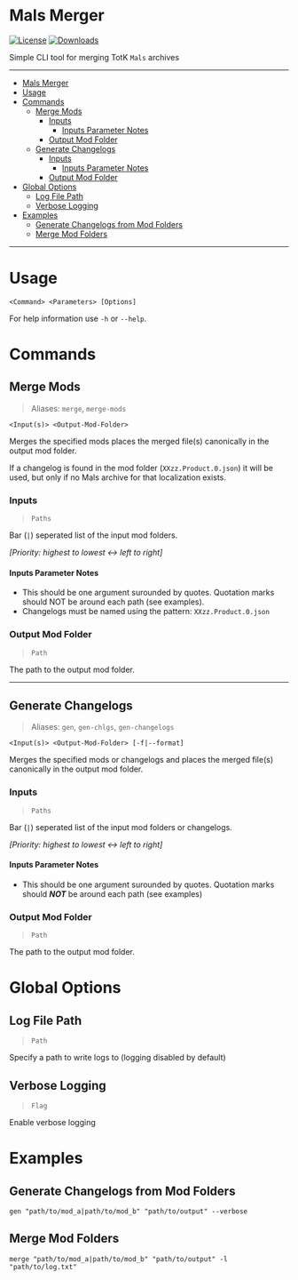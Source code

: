 # Mals Merger

[![License](https://img.shields.io/badge/License-MIT-blue.svg?color=663f9e&style=for-the-badge)](https://github.com/ArchLeaders/MalsMerger/blob/master/License.md) [![Downloads](https://img.shields.io/github/v/tag/ArchLeaders/MalsMerger?label=Release&logo=GitHub&color=b33126&style=for-the-badge)](https://github.com/ArchLeaders/MalsMerger/releases)

Simple CLI tool for merging TotK `Mals` archives

---

- [Mals Merger](#mals-merger)
- [Usage](#usage)
- [Commands](#commands)
  - [Merge Mods](#merge-mods)
    - [Inputs](#inputs)
      - [Inputs Parameter Notes](#inputs-parameter-notes)
    - [Output Mod Folder](#output-mod-folder)
  - [Generate Changelogs](#generate-changelogs)
    - [Inputs](#inputs-1)
      - [Inputs Parameter Notes](#inputs-parameter-notes-1)
    - [Output Mod Folder](#output-mod-folder-1)
- [Global Options](#global-options)
  - [Log File Path](#log-file-path)
  - [Verbose Logging](#verbose-logging)
- [Examples](#examples)
  - [Generate Changelogs from Mod Folders](#generate-changelogs-from-mod-folders)
  - [Merge Mod Folders](#merge-mod-folders)

---

# Usage

```
<Command> <Parameters> [Options]
```

For help information use `-h` or `--help`.

# Commands

## Merge Mods
> Aliases: `merge`, `merge-mods`

```
<Input(s)> <Output-Mod-Folder>
```

Merges the specified mods places the merged file(s) canonically in the output mod folder.

If a changelog is found in the mod folder (`XXzz.Product.0.json`) it will be used, but only if no Mals archive for that localization exists.

### Inputs
> `Paths`

Bar (`|`) seperated list of the input mod folders.

*[Priority: highest to lowest <-> left to right]*

#### Inputs Parameter Notes

- This should be one argument surounded by quotes. Quotation marks should NOT be around each path (see examples).
- Changelogs must be named using the pattern: `XXzz.Product.0.json`

### Output Mod Folder
> `Path`

The path to the output mod folder.

---

## Generate Changelogs
> Aliases: `gen`, `gen-chlgs`, `gen-changelogs`

```
<Input(s)> <Output-Mod-Folder> [-f|--format]
```

Merges the specified mods or changelogs and places the merged file(s) canonically in the output mod folder.

### Inputs
> `Paths`

Bar (`|`) seperated list of the input mod folders or changelogs.

*[Priority: highest to lowest <-> left to right]*

#### Inputs Parameter Notes

- This should be one argument surounded by quotes. Quotation marks should ***NOT*** be around each path (see examples)

### Output Mod Folder
> `Path`

The path to the output mod folder.

# Global Options

## Log File Path
> `Path`

Specify a path to write logs to (logging disabled by default)

## Verbose Logging
> `Flag`

Enable verbose logging

# Examples

## Generate Changelogs from Mod Folders

```
gen "path/to/mod_a|path/to/mod_b" "path/to/output" --verbose
```

## Merge Mod Folders

```
merge "path/to/mod_a|path/to/mod_b" "path/to/output" -l "path/to/log.txt"
```